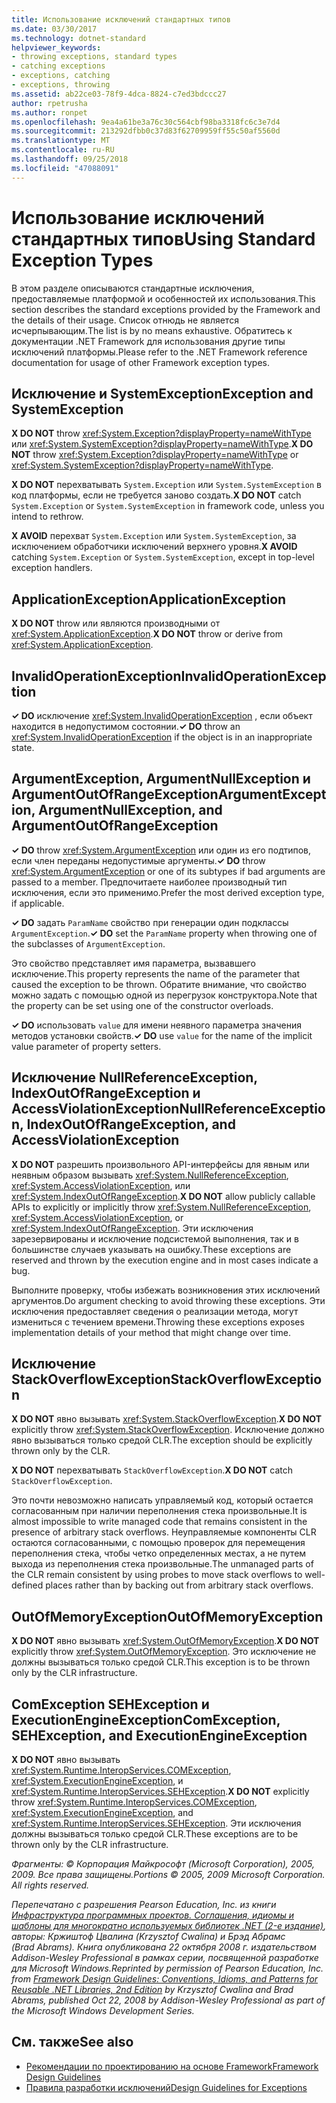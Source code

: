 ```yaml
---
title: Использование исключений стандартных типов
ms.date: 03/30/2017
ms.technology: dotnet-standard
helpviewer_keywords:
- throwing exceptions, standard types
- catching exceptions
- exceptions, catching
- exceptions, throwing
ms.assetid: ab22ce03-78f9-4dca-8824-c7ed3bdccc27
author: rpetrusha
ms.author: ronpet
ms.openlocfilehash: 9ea4a61be3a76c30c564cbf98ba3318fc6c3e7d4
ms.sourcegitcommit: 213292dfbb0c37d83f62709959ff55c50af5560d
ms.translationtype: MT
ms.contentlocale: ru-RU
ms.lasthandoff: 09/25/2018
ms.locfileid: "47088091"
---
```

# <a name="using-standard-exception-types"></a><span data-ttu-id="63d62-102">Использование исключений стандартных типов</span><span class="sxs-lookup"><span data-stu-id="63d62-102">Using Standard Exception Types</span></span>
<span data-ttu-id="63d62-103">В этом разделе описываются стандартные исключения, предоставляемые платформой и особенностей их использования.</span><span class="sxs-lookup"><span data-stu-id="63d62-103">This section describes the standard exceptions provided by the Framework and the details of their usage.</span></span> <span data-ttu-id="63d62-104">Список отнюдь не является исчерпывающим.</span><span class="sxs-lookup"><span data-stu-id="63d62-104">The list is by no means exhaustive.</span></span> <span data-ttu-id="63d62-105">Обратитесь к документации .NET Framework для использования другие типы исключений платформы.</span><span class="sxs-lookup"><span data-stu-id="63d62-105">Please refer to the .NET Framework reference documentation for usage of other Framework exception types.</span></span>  
  
## <a name="exception-and-systemexception"></a><span data-ttu-id="63d62-106">Исключение и SystemException</span><span class="sxs-lookup"><span data-stu-id="63d62-106">Exception and SystemException</span></span>  
 <span data-ttu-id="63d62-107">**X DO NOT** throw <xref:System.Exception?displayProperty=nameWithType> или <xref:System.SystemException?displayProperty=nameWithType>.</span><span class="sxs-lookup"><span data-stu-id="63d62-107">**X DO NOT** throw <xref:System.Exception?displayProperty=nameWithType> or <xref:System.SystemException?displayProperty=nameWithType>.</span></span>  
  
 <span data-ttu-id="63d62-108">**X DO NOT** перехватывать `System.Exception` или `System.SystemException` в код платформы, если не требуется заново создать.</span><span class="sxs-lookup"><span data-stu-id="63d62-108">**X DO NOT** catch `System.Exception` or `System.SystemException` in framework code, unless you intend to rethrow.</span></span>  
  
 <span data-ttu-id="63d62-109">**X AVOID** перехват `System.Exception` или `System.SystemException`, за исключением обработчики исключений верхнего уровня.</span><span class="sxs-lookup"><span data-stu-id="63d62-109">**X AVOID** catching `System.Exception` or `System.SystemException`, except in top-level exception handlers.</span></span>  
  
## <a name="applicationexception"></a><span data-ttu-id="63d62-110">ApplicationException</span><span class="sxs-lookup"><span data-stu-id="63d62-110">ApplicationException</span></span>  
 <span data-ttu-id="63d62-111">**X DO NOT** throw или являются производными от <xref:System.ApplicationException>.</span><span class="sxs-lookup"><span data-stu-id="63d62-111">**X DO NOT** throw or derive from <xref:System.ApplicationException>.</span></span>  
  
## <a name="invalidoperationexception"></a><span data-ttu-id="63d62-112">InvalidOperationException</span><span class="sxs-lookup"><span data-stu-id="63d62-112">InvalidOperationException</span></span>  
 <span data-ttu-id="63d62-113">**✓ DO** исключение <xref:System.InvalidOperationException> , если объект находится в недопустимом состоянии.</span><span class="sxs-lookup"><span data-stu-id="63d62-113">**✓ DO** throw an <xref:System.InvalidOperationException> if the object is in an inappropriate state.</span></span>  
  
## <a name="argumentexception-argumentnullexception-and-argumentoutofrangeexception"></a><span data-ttu-id="63d62-114">ArgumentException, ArgumentNullException и ArgumentOutOfRangeException</span><span class="sxs-lookup"><span data-stu-id="63d62-114">ArgumentException, ArgumentNullException, and ArgumentOutOfRangeException</span></span>  
 <span data-ttu-id="63d62-115">**✓ DO** throw <xref:System.ArgumentException> или один из его подтипов, если член переданы недопустимые аргументы.</span><span class="sxs-lookup"><span data-stu-id="63d62-115">**✓ DO** throw <xref:System.ArgumentException> or one of its subtypes if bad arguments are passed to a member.</span></span> <span data-ttu-id="63d62-116">Предпочитаете наиболее производный тип исключения, если это применимо.</span><span class="sxs-lookup"><span data-stu-id="63d62-116">Prefer the most derived exception type, if applicable.</span></span>  
  
 <span data-ttu-id="63d62-117">**✓ DO** задать `ParamName` свойство при генерации один подклассы `ArgumentException`.</span><span class="sxs-lookup"><span data-stu-id="63d62-117">**✓ DO** set the `ParamName` property when throwing one of the subclasses of `ArgumentException`.</span></span>  
  
 <span data-ttu-id="63d62-118">Это свойство представляет имя параметра, вызвавшего исключение.</span><span class="sxs-lookup"><span data-stu-id="63d62-118">This property represents the name of the parameter that caused the exception to be thrown.</span></span> <span data-ttu-id="63d62-119">Обратите внимание, что свойство можно задать с помощью одной из перегрузок конструктора.</span><span class="sxs-lookup"><span data-stu-id="63d62-119">Note that the property can be set using one of the constructor overloads.</span></span>  
  
 <span data-ttu-id="63d62-120">**✓ DO** использовать `value` для имени неявного параметра значения методов установки свойств.</span><span class="sxs-lookup"><span data-stu-id="63d62-120">**✓ DO** use `value` for the name of the implicit value parameter of property setters.</span></span>  
  
## <a name="nullreferenceexception-indexoutofrangeexception-and-accessviolationexception"></a><span data-ttu-id="63d62-121">Исключение NullReferenceException, IndexOutOfRangeException и AccessViolationException</span><span class="sxs-lookup"><span data-stu-id="63d62-121">NullReferenceException, IndexOutOfRangeException, and AccessViolationException</span></span>  
 <span data-ttu-id="63d62-122">**X DO NOT** разрешить произвольного API-интерфейсы для явным или неявным образом вызывать <xref:System.NullReferenceException>, <xref:System.AccessViolationException>, или <xref:System.IndexOutOfRangeException>.</span><span class="sxs-lookup"><span data-stu-id="63d62-122">**X DO NOT** allow publicly callable APIs to explicitly or implicitly throw <xref:System.NullReferenceException>, <xref:System.AccessViolationException>, or <xref:System.IndexOutOfRangeException>.</span></span> <span data-ttu-id="63d62-123">Эти исключения зарезервированы и исключение подсистемой выполнения, так и в большинстве случаев указывать на ошибку.</span><span class="sxs-lookup"><span data-stu-id="63d62-123">These exceptions are reserved and thrown by the execution engine and in most cases indicate a bug.</span></span>  
  
 <span data-ttu-id="63d62-124">Выполните проверку, чтобы избежать возникновения этих исключений аргументов.</span><span class="sxs-lookup"><span data-stu-id="63d62-124">Do argument checking to avoid throwing these exceptions.</span></span> <span data-ttu-id="63d62-125">Эти исключения предоставляет сведения о реализации метода, могут измениться с течением времени.</span><span class="sxs-lookup"><span data-stu-id="63d62-125">Throwing these exceptions exposes implementation details of your method that might change over time.</span></span>  
  
## <a name="stackoverflowexception"></a><span data-ttu-id="63d62-126">Исключение StackOverflowException</span><span class="sxs-lookup"><span data-stu-id="63d62-126">StackOverflowException</span></span>  
 <span data-ttu-id="63d62-127">**X DO NOT** явно вызывать <xref:System.StackOverflowException>.</span><span class="sxs-lookup"><span data-stu-id="63d62-127">**X DO NOT** explicitly throw <xref:System.StackOverflowException>.</span></span> <span data-ttu-id="63d62-128">Исключение должно явно вызываться только средой CLR.</span><span class="sxs-lookup"><span data-stu-id="63d62-128">The exception should be explicitly thrown only by the CLR.</span></span>  
  
 <span data-ttu-id="63d62-129">**X DO NOT** перехватывать `StackOverflowException`.</span><span class="sxs-lookup"><span data-stu-id="63d62-129">**X DO NOT** catch `StackOverflowException`.</span></span>  
  
 <span data-ttu-id="63d62-130">Это почти невозможно написать управляемый код, который остается согласованным при наличии переполнения стека произвольные.</span><span class="sxs-lookup"><span data-stu-id="63d62-130">It is almost impossible to write managed code that remains consistent in the presence of arbitrary stack overflows.</span></span> <span data-ttu-id="63d62-131">Неуправляемые компоненты CLR остаются согласованными, с помощью проверок для перемещения переполнения стека, чтобы четко определенных местах, а не путем выхода из переполнения стека произвольные.</span><span class="sxs-lookup"><span data-stu-id="63d62-131">The unmanaged parts of the CLR remain consistent by using probes to move stack overflows to well-defined places rather than by backing out from arbitrary stack overflows.</span></span>  
  
## <a name="outofmemoryexception"></a><span data-ttu-id="63d62-132">OutOfMemoryException</span><span class="sxs-lookup"><span data-stu-id="63d62-132">OutOfMemoryException</span></span>  
 <span data-ttu-id="63d62-133">**X DO NOT** явно вызывать <xref:System.OutOfMemoryException>.</span><span class="sxs-lookup"><span data-stu-id="63d62-133">**X DO NOT** explicitly throw <xref:System.OutOfMemoryException>.</span></span> <span data-ttu-id="63d62-134">Это исключение не должны вызываться только средой CLR.</span><span class="sxs-lookup"><span data-stu-id="63d62-134">This exception is to be thrown only by the CLR infrastructure.</span></span>  
  
## <a name="comexception-sehexception-and-executionengineexception"></a><span data-ttu-id="63d62-135">ComException SEHException и ExecutionEngineException</span><span class="sxs-lookup"><span data-stu-id="63d62-135">ComException, SEHException, and ExecutionEngineException</span></span>  
 <span data-ttu-id="63d62-136">**X DO NOT** явно вызывать <xref:System.Runtime.InteropServices.COMException>, <xref:System.ExecutionEngineException>, и <xref:System.Runtime.InteropServices.SEHException>.</span><span class="sxs-lookup"><span data-stu-id="63d62-136">**X DO NOT** explicitly throw <xref:System.Runtime.InteropServices.COMException>,  <xref:System.ExecutionEngineException>, and <xref:System.Runtime.InteropServices.SEHException>.</span></span> <span data-ttu-id="63d62-137">Эти исключения должны вызываться только средой CLR.</span><span class="sxs-lookup"><span data-stu-id="63d62-137">These exceptions are to be thrown only by the CLR infrastructure.</span></span>  
  
 <span data-ttu-id="63d62-138">*Фрагменты: © Корпорация Майкрософт (Microsoft Corporation), 2005, 2009. Все права защищены.*</span><span class="sxs-lookup"><span data-stu-id="63d62-138">*Portions © 2005, 2009 Microsoft Corporation. All rights reserved.*</span></span>  
  
 <span data-ttu-id="63d62-139">*Перепечатано с разрешения Pearson Education, Inc. из книги [Инфраструктура программных проектов. Соглашения, идиомы и шаблоны для многократно используемых библиотек .NET (2-е издание)](https://www.informit.com/store/framework-design-guidelines-conventions-idioms-and-9780321545619), авторы: Кржиштоф Цвалина (Krzysztof Cwalina) и Брэд Абрамс (Brad Abrams). Книга опубликована 22 октября 2008 г. издательством Addison-Wesley Professional в рамках серии, посвященной разработке для Microsoft Windows.*</span><span class="sxs-lookup"><span data-stu-id="63d62-139">*Reprinted by permission of Pearson Education, Inc. from [Framework Design Guidelines: Conventions, Idioms, and Patterns for Reusable .NET Libraries, 2nd Edition](https://www.informit.com/store/framework-design-guidelines-conventions-idioms-and-9780321545619) by Krzysztof Cwalina and Brad Abrams, published Oct 22, 2008 by Addison-Wesley Professional as part of the Microsoft Windows Development Series.*</span></span>  
  
## <a name="see-also"></a><span data-ttu-id="63d62-140">См. также</span><span class="sxs-lookup"><span data-stu-id="63d62-140">See also</span></span>

- [<span data-ttu-id="63d62-141">Рекомендации по проектированию на основе Framework</span><span class="sxs-lookup"><span data-stu-id="63d62-141">Framework Design Guidelines</span></span>](../../../docs/standard/design-guidelines/index.md)  
- [<span data-ttu-id="63d62-142">Правила разработки исключений</span><span class="sxs-lookup"><span data-stu-id="63d62-142">Design Guidelines for Exceptions</span></span>](../../../docs/standard/design-guidelines/exceptions.md)
